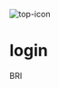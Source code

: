 ![top-icon](https://user-images.githubusercontent.com/126193529/221433301-baf8c60d-734d-4a32-908d-2bedaed2f169.png)
# login
BRI 
